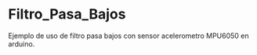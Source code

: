 # Filtro_Pasa_Bajos
Ejemplo de uso de filtro pasa bajos con sensor acelerometro MPU6050 en arduino.
